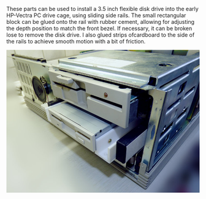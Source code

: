 These parts can be used to install a 3.5 inch flexible disk drive into the early HP-Vectra PC drive cage, using sliding side rails.
The small rectangular block can be glued onto the rail with rubber cement, allowing for adjusting the depth position to match the front bezel.
If necessary, it can be broken lose to remove the disk drive.
I also glued strips ofcardboard to the side of the rails to achieve smooth motion with a bit of friction.

<img src="vectra-rails.jpg"></img>
